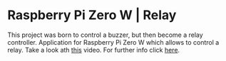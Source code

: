 # Raspberry Pi Zero W | Relay

This project was born to control a buzzer, but then become a relay controller. Application for Raspberry Pi Zero W which allows to control a relay. Take a look ath [this](https://www.youtube.com/watch?v=u4Zs23POW3U) video. For further info click [here](https://andre-i.eu/?project=Relay).
